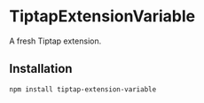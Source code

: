 # TiptapExtensionVariable

A fresh Tiptap extension.

## Installation

```bash
npm install tiptap-extension-variable
```